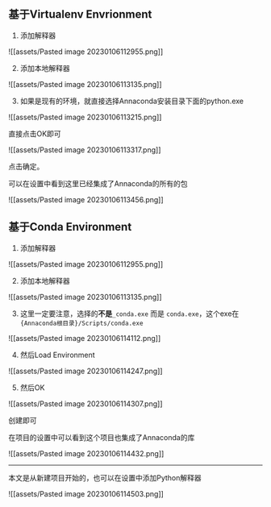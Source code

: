 
## 基于Virtualenv Envrionment

1. 添加解释器

![[assets/Pasted image 20230106112955.png]]

2. 添加本地解释器

![[assets/Pasted image 20230106113135.png]]

3. 如果是现有的环境，就直接选择Annaconda安装目录下面的python.exe

![[assets/Pasted image 20230106113215.png]]

直接点击OK即可

![[assets/Pasted image 20230106113317.png]]

点击确定。

可以在设置中看到这里已经集成了Annaconda的所有的包

![[assets/Pasted image 20230106113456.png]]


## 基于Conda Environment


1. 添加解释器

![[assets/Pasted image 20230106112955.png]]

2. 添加本地解释器

![[assets/Pasted image 20230106113135.png]]


3. 这里一定要注意，选择的**不是**`_conda.exe` 而是 `conda.exe`，这个exe在`{Annaconda根目录}/Scripts/conda.exe`


![[assets/Pasted image 20230106114112.png]]

4. 然后Load Environment

![[assets/Pasted image 20230106114247.png]]

5. 然后OK

![[assets/Pasted image 20230106114307.png]]

创建即可


在项目的设置中可以看到这个项目也集成了Annaconda的库

![[assets/Pasted image 20230106114432.png]]


---

本文是从新建项目开始的，也可以在设置中添加Python解释器

![[assets/Pasted image 20230106114503.png]]